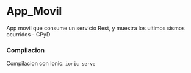 # App_Movil

App movil que consume un servicio Rest, y muestra los ultimos sismos ocurridos - CPyD 

### Compilacion 

Compilacion con Ionic:  ```ionic serve```